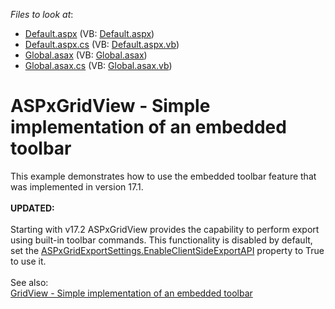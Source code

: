 <!-- default file list -->
*Files to look at*:

* [Default.aspx](./CS/DxExample/Default.aspx) (VB: [Default.aspx](./VB/DxExample/Default.aspx))
* [Default.aspx.cs](./CS/DxExample/Default.aspx.cs) (VB: [Default.aspx.vb](./VB/DxExample/Default.aspx.vb))
* [Global.asax](./CS/DxExample/Global.asax) (VB: [Global.asax](./VB/DxExample/Global.asax))
* [Global.asax.cs](./CS/DxExample/Global.asax.cs) (VB: [Global.asax.vb](./VB/DxExample/Global.asax.vb))
<!-- default file list end -->
# ASPxGridView - Simple implementation of an embedded toolbar 


<p>This example demonstrates how to use the embedded toolbar feature that was implemented in version 17.1.<br><br><strong>UPDATED:<br></strong><br>Starting with v17.2 ASPxGridView provides the capability to perform export using built-in toolbar commands. This functionality is disabled by default, set the <a href="https://documentation.devexpress.com/AspNet/DevExpress.Web.ASPxGridExportSettings.EnableClientSideExportAPI.property">ASPxGridExportSettings.EnableClientSideExportAPI</a> property to True to use it. <br><br>See also: <br><a href="https://www.devexpress.com/Support/Center/p/T611370">GridView - Simple implementation of an embedded toolbar</a></p>

<br/>


